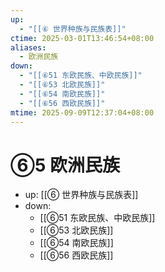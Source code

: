 ```yaml
---
up:
  - "[[⑥ 世界种族与民族表]]"
ctime: 2025-03-01T13:46:54+08:00
aliases:
  - 欧洲民族
down:
  - "[[⑥51 东欧民族、中欧民族]]"
  - "[[⑥53 北欧民族]]"
  - "[[⑥54 南欧民族]]"
  - "[[⑥56 西欧民族]]"
mtime: 2025-09-09T12:37:04+08:00
---
```


# ⑥5 欧洲民族

- up: [[⑥ 世界种族与民族表]]
- down:	
	- [[⑥51 东欧民族、中欧民族]]
	- [[⑥53 北欧民族]]
	- [[⑥54 南欧民族]]
	- [[⑥56 西欧民族]]
	
